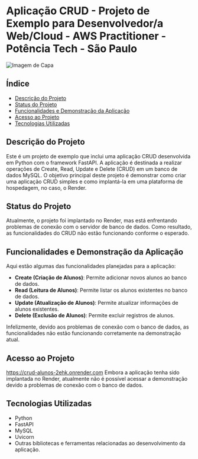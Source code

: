 # Aplicação CRUD - Projeto de Exemplo para Desenvolvedor/a Web/Cloud - AWS Practitioner - Potência Tech - São Paulo

![Imagem de Capa]([url_da_imagem_de_capa](https://github.com/arqtuca/crud_py/blob/main/01.jpeg))

## Índice
- [Descrição do Projeto](#descricao-do-projeto)
- [Status do Projeto](#status-do-projeto)
- [Funcionalidades e Demonstração da Aplicação](#funcionalidades-e-demonstracao-da-aplicacao)
- [Acesso ao Projeto](#acesso-ao-projeto)
- [Tecnologias Utilizadas](#tecnologias-utilizadas)

## Descrição do Projeto

Este é um projeto de exemplo que inclui uma aplicação CRUD desenvolvida em Python com o framework FastAPI. A aplicação é destinada a realizar operações de Create, Read, Update e Delete (CRUD) em um banco de dados MySQL. O objetivo principal deste projeto é demonstrar como criar uma aplicação CRUD simples e como implantá-la em uma plataforma de hospedagem, no caso, o Render.

## Status do Projeto

Atualmente, o projeto foi implantado no Render, mas está enfrentando problemas de conexão com o servidor de banco de dados. Como resultado, as funcionalidades do CRUD não estão funcionando conforme o esperado.

## Funcionalidades e Demonstração da Aplicação

Aqui estão algumas das funcionalidades planejadas para a aplicação:

- **Create (Criação de Alunos)**: Permite adicionar novos alunos ao banco de dados.
- **Read (Leitura de Alunos)**: Permite listar os alunos existentes no banco de dados.
- **Update (Atualização de Alunos)**: Permite atualizar informações de alunos existentes.
- **Delete (Exclusão de Alunos)**: Permite excluir registros de alunos.

Infelizmente, devido aos problemas de conexão com o banco de dados, as funcionalidades não estão funcionando corretamente na demonstração atual.

## Acesso ao Projeto

https://crud-alunos-2ehk.onrender.com
Embora a aplicação tenha sido implantada no Render, atualmente não é possível acessar a demonstração devido a problemas de conexão com o banco de dados.


## Tecnologias Utilizadas

- Python
- FastAPI
- MySQL
- Uvicorn
- Outras bibliotecas e ferramentas relacionadas ao desenvolvimento da aplicação.
